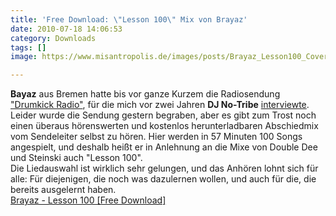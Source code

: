```yaml
---
title: 'Free Download: \"Lesson 100\" Mix von Brayaz'
date: 2010-07-18 14:06:53
category: Downloads
tags: []
image: https://www.misantropolis.de/images/posts/Brayaz_Lesson100_Cover.jpg

---
```


**Bayaz** aus Bremen hatte bis vor ganze Kurzem die Radiosendung ["Drumkick Radio"](http://drumkick.de/), für die mich vor zwei Jahren **DJ No-Tribe** [interviewte](http://www.misantropolis.de/2008/05/misanthropdrumkick-radio/).  
Leider wurde die Sendung gestern begraben, aber es gibt zum Trost noch einen überaus hörenswerten und kostenlos herunterladbaren Abschiedmix vom Sendeleiter selbst zu hören. Hier werden in 57 Minuten 100 Songs angespielt, und deshalb heißt er in Anlehnung an die Mixe von Double Dee und Steinski auch "Lesson 100".  
Die Liedauswahl ist wirklich sehr gelungen, und das Anhören lohnt sich für alle: Für diejenigen, die noch was dazulernen wollen, und auch für die, die bereits ausgelernt haben.  
[Brayaz - Lesson 100 [Free Download]](http://www.drumkick.de/cgi-bin/dlcounter/download.cgi?action=count&url=http://www.drumkick.de/stuff/brayaz_lesson100.zip)
